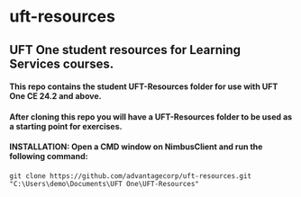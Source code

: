 # uft-resources
## UFT One student resources for Learning Services courses.
#### This repo contains the student UFT-Resources folder for use with UFT One CE 24.2 and above.
#### After cloning this repo you will have a UFT-Resources folder to be used as a starting point for exercises.
#### INSTALLATION: Open a CMD window on NimbusClient and run the following command:
#### 
    git clone https://github.com/advantagecorp/uft-resources.git "C:\Users\demo\Documents\UFT One\UFT-Resources"
